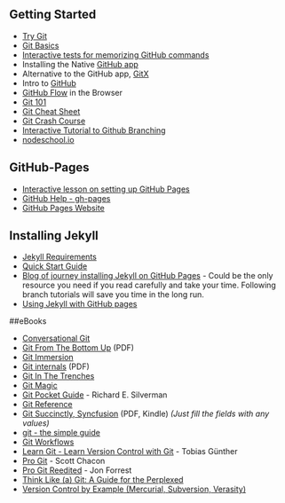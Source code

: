 ## Getting Started

- [Try Git](https://try.github.io/levels/1/challenges/1)
- [Git Basics](https://www.codeschool.com/courses/git-real)
- [Interactive tests for memorizing GitHub commands](https://www.shortcutfoo.com/app/tutorial/git)
- Installing the Native [GitHub app](https://help.github.com/articles/set-up-git)
- Alternative to the GitHub app, [GitX](http://gitx.frim.nl/)
- Intro to [GitHub](http://git-scm.com/book/en/Getting-Started-Git-Basics)
- [GitHub Flow](https://github.com/blog/1557-github-flow-in-the-browser) in the Browser
- [Git 101](http://cgordini.blogspot.ca/2013/05/git-101.html)
- [Git Cheat Sheet](http://www.cheat-sheets.org/saved-copy/git-cheat-sheet.svg)
- [Git Crash Course](http://www.tangowithdjango.com/book/chapters/git.html#git-crash-course)
- [Interactive Tutorial to Github Branching](http://pcottle.github.io/learnGitBranching/)
- [nodeschool.io](http://nodeschool.io/#git-it)

## GitHub-Pages

- [Interactive lesson on setting up GitHub Pages](http://www.thinkful.com/learn/a-guide-to-using-github-pages/)
- [GitHub Help - gh-pages](https://help.github.com/categories/20/articles)
- [GitHub Pages Website](https://pages.github.com/)

## Installing Jekyll

- [Jekyll Requirements](http://jekyllrb.com/docs/installation/)
- [Quick Start Guide](http://jekyllrb.com/docs/quickstart/)
- [Blog of journey installing Jekyll on GitHub Pages](http://24ways.org/2013/get-started-with-github-pages/) - Could be the only resource you need if you read carefully and take your time. Following branch tutorials will save you time in the long run.
- [Using Jekyll with GitHub pages](https://help.github.com/articles/using-jekyll-with-pages)

##eBooks

- [Conversational Git](http://blog.anvard.org/conversational-git/)
- [Git From The Bottom Up](http://ftp.newartisans.com/pub/git.from.bottom.up.pdf) (PDF)
- [Git Immersion](http://gitimmersion.com)
- [Git internals](https://github.com/pluralsight/git-internals-pdf/raw/master/drafts/peepcode-git.pdf) (PDF)
- [Git In The Trenches](http://cbx33.github.io/gitt/index.html)
- [Git Magic](http://www-cs-students.stanford.edu/~blynn/gitmagic/)
- [Git Pocket Guide](http://chimera.labs.oreilly.com/books/1230000000561/index.html) - Richard E. Silverman
- [Git Reference](http://www.gitref.org)
- [Git Succinctly, Syncfusion](http://www.syncfusion.com/resources/techportal/ebooks/git) (PDF, Kindle) *(Just fill the fields with any values)*
- [git - the simple guide](http://rogerdudler.github.io/git-guide/)
- [Git Workflows](http://documentup.com/skwp/git-workflows-book)
- [Learn Git - Learn Version Control with Git](http://www.git-tower.com/learn/ebook/command-line/introduction#start) - Tobias Günther
- [Pro Git](http://git-scm.com/book) - Scott Chacon
- [Pro Git Reedited](https://leanpub.com/progitreedited) - Jon Forrest
- [Think Like (a) Git: A Guide for the Perplexed](http://think-like-a-git.net)
- [Version Control by Example (Mercurial, Subversion, Verasity)](http://www.ericsink.com/vcbe/)
